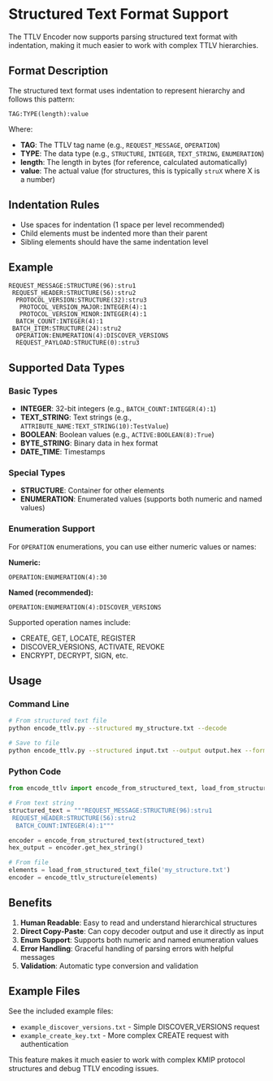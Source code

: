 # Structured Text Format Support

The TTLV Encoder now supports parsing structured text format with indentation, making it much easier to work with complex TTLV hierarchies.

## Format Description

The structured text format uses indentation to represent hierarchy and follows this pattern:
```
TAG:TYPE(length):value
```

Where:
- **TAG**: The TTLV tag name (e.g., `REQUEST_MESSAGE`, `OPERATION`)
- **TYPE**: The data type (e.g., `STRUCTURE`, `INTEGER`, `TEXT_STRING`, `ENUMERATION`)
- **length**: The length in bytes (for reference, calculated automatically)
- **value**: The actual value (for structures, this is typically `struX` where X is a number)

## Indentation Rules

- Use spaces for indentation (1 space per level recommended)
- Child elements must be indented more than their parent
- Sibling elements should have the same indentation level

## Example

```
REQUEST_MESSAGE:STRUCTURE(96):stru1
 REQUEST_HEADER:STRUCTURE(56):stru2
  PROTOCOL_VERSION:STRUCTURE(32):stru3
   PROTOCOL_VERSION_MAJOR:INTEGER(4):1
   PROTOCOL_VERSION_MINOR:INTEGER(4):1
  BATCH_COUNT:INTEGER(4):1
 BATCH_ITEM:STRUCTURE(24):stru2
  OPERATION:ENUMERATION(4):DISCOVER_VERSIONS
  REQUEST_PAYLOAD:STRUCTURE(0):stru3
```

## Supported Data Types

### Basic Types
- **INTEGER**: 32-bit integers (e.g., `BATCH_COUNT:INTEGER(4):1`)
- **TEXT_STRING**: Text strings (e.g., `ATTRIBUTE_NAME:TEXT_STRING(10):TestValue`)
- **BOOLEAN**: Boolean values (e.g., `ACTIVE:BOOLEAN(8):True`)
- **BYTE_STRING**: Binary data in hex format
- **DATE_TIME**: Timestamps

### Special Types
- **STRUCTURE**: Container for other elements
- **ENUMERATION**: Enumerated values (supports both numeric and named values)

### Enumeration Support

For `OPERATION` enumerations, you can use either numeric values or names:

**Numeric:**
```
OPERATION:ENUMERATION(4):30
```

**Named (recommended):**
```
OPERATION:ENUMERATION(4):DISCOVER_VERSIONS
```

Supported operation names include:
- CREATE, GET, LOCATE, REGISTER
- DISCOVER_VERSIONS, ACTIVATE, REVOKE
- ENCRYPT, DECRYPT, SIGN, etc.

## Usage

### Command Line
```bash
# From structured text file
python encode_ttlv.py --structured my_structure.txt --decode

# Save to file
python encode_ttlv.py --structured input.txt --output output.hex --format hex
```

### Python Code
```python
from encode_ttlv import encode_from_structured_text, load_from_structured_text_file

# From text string
structured_text = """REQUEST_MESSAGE:STRUCTURE(96):stru1
 REQUEST_HEADER:STRUCTURE(56):stru2
  BATCH_COUNT:INTEGER(4):1"""

encoder = encode_from_structured_text(structured_text)
hex_output = encoder.get_hex_string()

# From file
elements = load_from_structured_text_file('my_structure.txt')
encoder = encode_ttlv_structure(elements)
```

## Benefits

1. **Human Readable**: Easy to read and understand hierarchical structures
2. **Direct Copy-Paste**: Can copy decoder output and use it directly as input
3. **Enum Support**: Supports both numeric and named enumeration values
4. **Error Handling**: Graceful handling of parsing errors with helpful messages
5. **Validation**: Automatic type conversion and validation

## Example Files

See the included example files:
- `example_discover_versions.txt` - Simple DISCOVER_VERSIONS request
- `example_create_key.txt` - More complex CREATE request with authentication

This feature makes it much easier to work with complex KMIP protocol structures and debug TTLV encoding issues.

